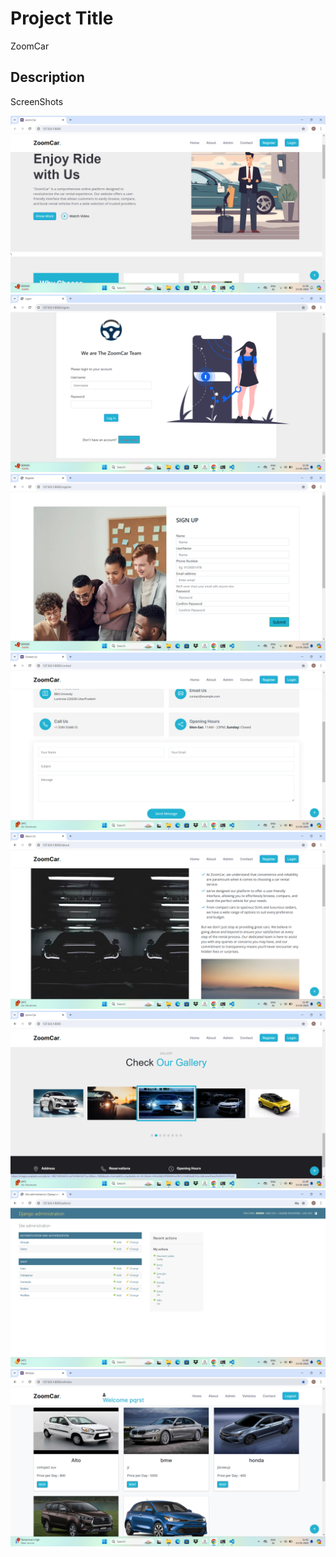 # Project Title

ZoomCar

## Description



ScreenShots

![Home Page](<screenshots/Screenshot 2024-05-13 113852.png>) 
![Login Page](<screenshots/Screenshot 2024-05-13 113907.png>)
![Signup Page](<screenshots/Screenshot 2024-05-13 113924.png>) 
![Contact](<screenshots/Screenshot 2024-05-13 113955.png>) 
![about Us](<screenshots/Screenshot 2024-05-13 114010.png>) 
![Gallary](<screenshots/Screenshot 2024-05-13 114031.png>) 
![Admin Dashboard](<screenshots/Screenshot 2024-05-13 114054.png>) 
![Renting Page](<screenshots/Screenshot 2024-05-13 114132.png>)
